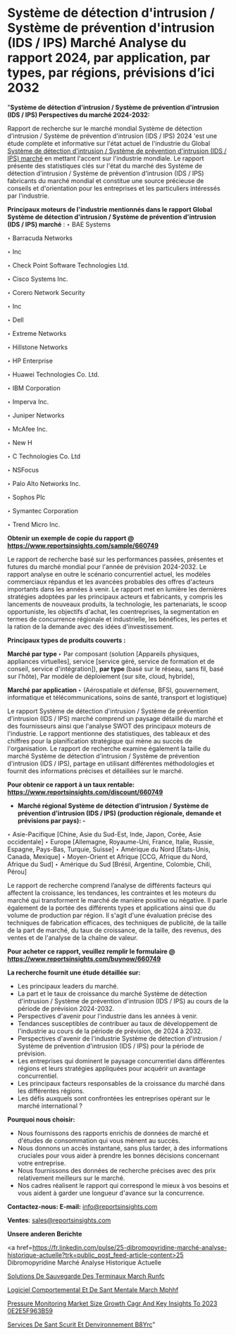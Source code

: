 # Système de détection d'intrusion / Système de prévention d'intrusion (IDS / IPS) Marché Analyse du rapport 2024, par application, par types, par régions, prévisions d’ici 2032

"<strong>Système de détection d'intrusion / Système de prévention d'intrusion (IDS / IPS) Perspectives du marché 2024-2032:</strong>

Rapport de recherche sur le marché mondial Système de détection d'intrusion / Système de prévention d'intrusion (IDS / IPS) 2024 'est une étude complète et informative sur l'état actuel de l'industrie du Global <a href=https://www.reportsinsights.com/sample/660749>Système de détection d'intrusion / Système de prévention d'intrusion (IDS / IPS) marché</a> en mettant l'accent sur l'industrie mondiale. Le rapport présente des statistiques clés sur l'état du marché des Système de détection d'intrusion / Système de prévention d'intrusion (IDS / IPS) fabricants du marché mondial et constitue une source précieuse de conseils et d'orientation pour les entreprises et les particuliers intéressés par l'industrie.

<strong>Principaux moteurs de l'industrie mentionnés dans le rapport Global Système de détection d'intrusion / Système de prévention d'intrusion (IDS / IPS) marché</strong> :
‣ BAE Systems

‣ Barracuda Networks

‣ Inc

‣ Check Point Software Technologies Ltd.

‣ Cisco Systems Inc.

‣ Corero Network Security

‣ Inc

‣ Dell

‣ Extreme Networks

‣ Hillstone Networks

‣ HP Enterprise

‣ Huawei Technologies Co. Ltd.

‣ IBM Corporation

‣ Imperva Inc.

‣ Juniper Networks

‣ McAfee Inc.

‣ New H

‣ C Technologies Co. Ltd

‣ NSFocus

‣ Palo Alto Networks Inc.

‣ Sophos Plc

‣ Symantec Corporation

‣ Trend Micro Inc.

<strong>Obtenir un exemple de copie du rapport @ <a href=https://www.reportsinsights.com/sample/660749>https://www.reportsinsights.com/sample/660749</a></strong>

Le rapport de recherche basé sur les performances passées, présentes et futures du marché mondial pour l'année de prévision 2024-2032. Le rapport analyse en outre le scénario concurrentiel actuel, les modèles commerciaux répandus et les avancées probables des offres d'acteurs importants dans les années à venir. Le rapport met en lumière les dernières stratégies adoptées par les principaux acteurs et fabricants, y compris les lancements de nouveaux produits, la technologie, les partenariats, le scoop opportuniste, les objectifs d'achat, les coentreprises, la segmentation en termes de concurrence régionale et industrielle, les bénéfices, les pertes et la ration de la demande avec des idées d'investissement.

<strong>Principaux types de produits couverts :</strong>

<strong>Marché par type </strong>
‣ Par composant (solution [Appareils physiques, appliances virtuelles], service [service géré, service de formation et de conseil, service d'intégration]), <strong> par type </strong> (basé sur le réseau, sans fil, basé sur l'hôte), Par modèle de déploiement (sur site, cloud, hybride),

<strong>Marché par application </strong>
‣ (Aérospatiale et défense, BFSI, gouvernement, informatique et télécommunications, soins de santé, transport et logistique)

Le rapport Système de détection d'intrusion / Système de prévention d'intrusion (IDS / IPS) marché comprend un paysage détaillé du marché et des fournisseurs ainsi que l'analyse SWOT des principaux moteurs de l'industrie. Le rapport mentionne des statistiques, des tableaux et des chiffres pour la planification stratégique qui mène au succès de l'organisation. Le rapport de recherche examine également la taille du marché Système de détection d'intrusion / Système de prévention d'intrusion (IDS / IPS), partage en utilisant différentes méthodologies et fournit des informations précises et détaillées sur le marché.

<strong>Pour obtenir ce rapport à un taux rentable: <a href=https://www.reportsinsights.com/discount/660749>https://www.reportsinsights.com/discount/660749</a></strong>
<ul>
  <li><strong>Marché régional Système de détection d'intrusion / Système de prévention d'intrusion (IDS / IPS) (production régionale, demande et prévisions par pays): -</strong></li>
</ul>
‣ Asie-Pacifique [Chine, Asie du Sud-Est, Inde, Japon, Corée, Asie occidentale]
‣ Europe [Allemagne, Royaume-Uni, France, Italie, Russie, Espagne, Pays-Bas, Turquie, Suisse]
‣ Amérique du Nord [États-Unis, Canada, Mexique]
‣ Moyen-Orient et Afrique [CCG, Afrique du Nord, Afrique du Sud]
‣ Amérique du Sud [Brésil, Argentine, Colombie, Chili, Pérou]

Le rapport de recherche comprend l’analyse de différents facteurs qui affectent la croissance, les tendances, les contraintes et les moteurs du marché qui transforment le marché de manière positive ou négative. Il parle également de la portée des différents types et applications ainsi que du volume de production par région. Il s'agit d'une évaluation précise des techniques de fabrication efficaces, des techniques de publicité, de la taille de la part de marché, du taux de croissance, de la taille, des revenus, des ventes et de l'analyse de la chaîne de valeur.

<strong>Pour acheter ce rapport, veuillez remplir le formulaire @   <a href=https://www.reportsinsights.com/buynow/660749>https://www.reportsinsights.com/buynow/660749</a></strong>

<strong>La recherche fournit une étude détaillée sur:</strong>
<ul>
  <li>Les principaux leaders du marché.</li>
  <li>La part et le taux de croissance du marché Système de détection d'intrusion / Système de prévention d'intrusion (IDS / IPS) au cours de la période de prévision 2024-2032.</li>
  <li>Perspectives d'avenir pour l'industrie dans les années à venir.</li>
  <li>Tendances susceptibles de contribuer au taux de développement de l'industrie au cours de la période de prévision, de 2024 à 2032.</li>
  <li>Perspectives d'avenir de l'industrie Système de détection d'intrusion / Système de prévention d'intrusion (IDS / IPS) pour la période de prévision.</li>
  <li>Les entreprises qui dominent le paysage concurrentiel dans différentes régions et leurs stratégies appliquées pour acquérir un avantage concurrentiel.</li>
  <li>Les principaux facteurs responsables de la croissance du marché dans les différentes régions.</li>
  <li>Les défis auxquels sont confrontées les entreprises opérant sur le marché international ?</li>
</ul>
<strong>Pourquoi nous choisir:</strong>
<ul>
  <li>Nous fournissons des rapports enrichis de données de marché et d'études de consommation qui vous mènent au succès.</li>
  <li>Nous donnons un accès instantané, sans plus tarder, à des informations cruciales pour vous aider à prendre les bonnes décisions concernant votre entreprise.</li>
  <li>Nous fournissons des données de recherche précises avec des prix relativement meilleurs sur le marché.</li>
  <li>Nos cadres réalisent le rapport qui correspond le mieux à vos besoins et vous aident à garder une longueur d'avance sur la concurrence.</li>
</ul>
<strong>Contactez-nous:
</strong><strong>E-mail:</strong> <a href=mailto:info@reportsinsights.com>info@reportsinsights.com</a>

<strong>Ventes</strong>: <a href=mailto:sales@reportsinsights.com>sales@reportsinsights.com</a>

<strong>Unsere anderen Berichte</strong>

<a href=https://fr.linkedin.com/pulse/25-dibromopyridine-marché-analyse-historique-actuelle?trk=public_post_feed-article-content>25 Dibromopyridine Marché Analyse Historique Actuelle</a>

<a href=https://www.linkedin.com/pulse/solutions-de-sauvegarde-des-terminaux-march%C3%A9-runfc/>Solutions De Sauvegarde Des Terminaux March Runfc</a>

<a href=https://www.linkedin.com/pulse/logiciel-comportemental-et-de-sant%C3%A9-mentale-march%C3%A9-mphhf/>Logiciel Comportemental Et De Sant Mentale March Mphhf</a>

<a href=https://medium.com/@aaradhyashinde84758/pressure-monitoring-market-size-growth-cagr-and-key-insights-to-2023-0e2e5f963b59>Pressure Monitoring Market Size Growth Cagr And Key Insights To 2023 0E2E5F963B59</a>

<a href=https://www.linkedin.com/pulse/services-de-sant%C3%A9-s%C3%A9curit%C3%A9-et-denvironnement-b8yrc/>Services De Sant Scurit Et Denvironnement B8Yrc</a>"
